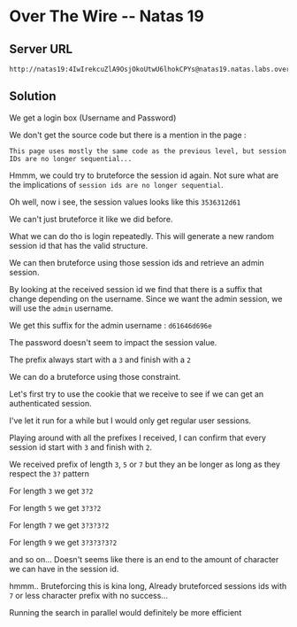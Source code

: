 # Over The Wire -- Natas 19

## Server URL
```
http://natas19:4IwIrekcuZlA9OsjOkoUtwU6lhokCPYs@natas19.natas.labs.overthewire.org
```

## Solution
We get a login box (Username and Password)

We don't get the source code but there is a mention in the page :
```
This page uses mostly the same code as the previous level, but session IDs are no longer sequential...
```

Hmmm, we could try to bruteforce the session id again. Not sure what are the implications of `session ids are no longer sequential`. 

Oh well, now i see, the session values looks like this `3536312d61`

We can't just bruteforce it like we did before.

What we can do tho is login repeatedly. This will generate a new random session id that has the valid structure.

We can then bruteforce using those session ids and retrieve an admin session.

By looking at the received session id we find that there is a suffix that change depending on the username. Since we want the admin session, we will use the `admin` username.

We get this suffix for the admin username : `d61646d696e`

The password doesn't seem to impact the session value.

The prefix always start with a `3` and finish with a `2`

We can do a bruteforce using those constraint.

Let's first try to use the cookie that we receive to see if we can get an authenticated session.

I've let it run for a while but I would only get regular user sessions.

Playing around with all the prefixes I received, I can confirm that every session id start with `3` and finish with `2`.

We received prefix of length `3`, `5` or `7` but they an be longer as long as they respect the `3?` pattern

For length `3` we get `3?2`

For length `5` we get `3?3?2`

For length `7` we get `3?3?3?2`

For length `9` we get `3?3?3?3?2`

and so on... Doesn't seems like there is an end to the amount of character we can have in the session id.

hmmm.. Bruteforcing this is kina long, Already bruteforced sessions ids with `7` or less character prefix with no success...

Running the search in parallel would definitely be more efficient